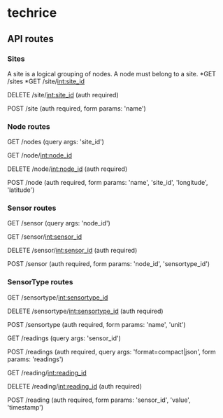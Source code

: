 # techrice

## API routes

### Sites
A site is a logical grouping of nodes. A node must belong to a site. 
*GET /sites
*GET /site/<int:site_id>

DELETE /site/<int:site_id> (auth required)

POST /site (auth required, form params: 'name')

### Node routes
GET /nodes (query args: 'site_id')

GET /node/<int:node_id>

DELETE /node/<int:node_id> (auth required)

POST /node (auth required, form params: 'name', 'site_id', 'longitude', 'latitude')

### Sensor routes
GET /sensor (query args: 'node_id')

GET /sensor/<int:sensor_id>

DELETE /sensor/<int:sensor_id> (auth required)

POST /sensor (auth required, form params: 'node_id', 'sensortype_id')


### SensorType routes
GET /sensortype/<int:sensortype_id>

DELETE /sensortype/<int:sensortype_id> (auth required)

POST /sensortype (auth required, form params: 'name', 'unit')

GET /readings (query args: 'sensor_id')

POST /readings (auth required, query args: 'format=compact|json', form params: 'readings')

GET /reading/<int:reading_id>

DELETE /reading/<int:reading_id> (auth required)

POST /reading (auth required, form params: 'sensor_id', 'value', 'timestamp')
